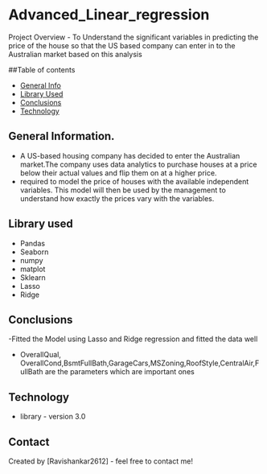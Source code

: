 # Advanced_Linear_regression
 

Project Overview - To Understand the significant variables in predicting the price of the house so that the US based company can enter in to the Australian market 
based on this analysis

##Table of contents
* [General Info](#general-information)
* [Library Used](#library-used)
* [Conclusions](#conclusions)
* [Technology](#Technology)

## General Information.
 - A US-based housing company has decided to enter the Australian market.The company uses data analytics to purchase houses at a price below their actual values 
   and flip them on at a higher price. 
 - required to model the price of houses with the available independent variables. 
   This model will then be used by the management to understand how exactly the prices vary with the variables.

## Library used
 - Pandas
 - Seaborn
 - numpy
 - matplot
 - Sklearn
 - Lasso
 - Ridge

## Conclusions
 -Fitted the Model using Lasso and Ridge regression and fitted the data well
 - OverallQual, OverallCond,BsmtFullBath,GarageCars,MSZoning,RoofStyle,CentralAir,FullBath are the parameters which are important ones

## Technology
 - library - version 3.0

## Contact
Created by [Ravishankar2612] - feel free to contact me!
